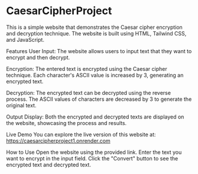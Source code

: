 # CaesarCipherProject
This is a simple website that demonstrates the Caesar cipher encryption and decryption technique. The website is built using HTML, Tailwind CSS, and JavaScript.

Features
User Input: The website allows users to input text that they want to encrypt and then decrypt.

Encryption: The entered text is encrypted using the Caesar cipher technique. Each character's ASCII value is increased by 3, generating an encrypted text.

Decryption: The encrypted text can be decrypted using the reverse process. The ASCII values of characters are decreased by 3 to generate the original text.

Output Display: Both the encrypted and decrypted texts are displayed on the website, showcasing the process and results.

Live Demo
You can explore the live version of this website at: https://caesarcipherproject1.onrender.com

How to Use
Open the website using the provided link.
Enter the text you want to encrypt in the input field.
Click the "Convert" button to see the encrypted text and decrypted text.
